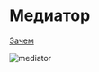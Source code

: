 # Медиатор

 [Зачем](https://docs.microsoft.com/ru-ru/dotnet/architecture/microservices/microservice-ddd-cqrs-patterns/microservice-application-layer-implementation-web-api#the-command-process-pipeline-how-to-trigger-a-command-handler)

![mediator](https://docs.microsoft.com/ru-ru/dotnet/architecture/microservices/microservice-ddd-cqrs-patterns/media/microservice-application-layer-implementation-web-api/mediator-cqrs-microservice.png)
